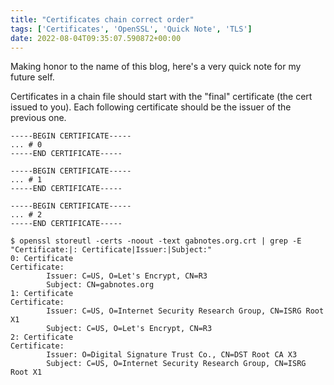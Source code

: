 ```yaml
---
title: "Certificates chain correct order"
tags: ['Certificates', 'OpenSSL', 'Quick Note', 'TLS']
date: 2022-08-04T09:35:07.590872+00:00
---
```

Making honor to the name of this blog, here's a very quick note for my future self.

Certificates in a chain file should start with the "final" certificate (the cert issued to you). Each following certificate should be the issuer of the previous one.

```plain
-----BEGIN CERTIFICATE-----
... # 0
-----END CERTIFICATE-----

-----BEGIN CERTIFICATE-----
... # 1
-----END CERTIFICATE-----

-----BEGIN CERTIFICATE-----
... # 2
-----END CERTIFICATE-----
```

```plain
$ openssl storeutl -certs -noout -text gabnotes.org.crt | grep -E "Certificate:|: Certificate|Issuer:|Subject:"
0: Certificate
Certificate:
        Issuer: C=US, O=Let's Encrypt, CN=R3
        Subject: CN=gabnotes.org
1: Certificate
Certificate:
        Issuer: C=US, O=Internet Security Research Group, CN=ISRG Root X1
        Subject: C=US, O=Let's Encrypt, CN=R3
2: Certificate
Certificate:
        Issuer: O=Digital Signature Trust Co., CN=DST Root CA X3
        Subject: C=US, O=Internet Security Research Group, CN=ISRG Root X1
```
